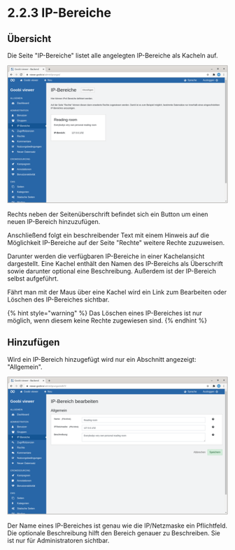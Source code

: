 # 2.2.3 IP-Bereiche

## Übersicht

Die Seite "IP-Bereiche" listet alle angelegten IP-Bereiche als Kacheln auf.

![&#xDC;bersicht der angelegten IP-Bereiche](../../../.gitbook/assets/5.2.3_de_ipbereiche.png)

Rechts neben der Seitenüberschrift befindet sich ein Button um einen neuen IP-Bereich hinzuzufügen.

Anschließend folgt ein beschreibender Text mit einem Hinweis auf die Möglichkeit IP-Bereiche auf der Seite "Rechte" weitere Rechte zuzuweisen.

Darunter werden die verfügbaren IP-Bereiche in einer Kachelansicht dargestellt. Eine Kachel enthält den Namen des IP-Bereichs als Überschrift sowie darunter optional eine Beschreibung. Außerdem ist der IP-Bereich selbst aufgeführt.

Fährt man mit der Maus über eine Kachel wird ein Link zum Bearbeiten oder Löschen des IP-Bereiches sichtbar.

{% hint style="warning" %}
Das Löschen eines IP-Bereiches ist nur möglich, wenn diesem keine Rechte zugewiesen sind. 
{% endhint %}

## Hinzufügen

Wird ein IP-Bereich hinzugefügt wird nur ein Abschnitt angezeigt: "Allgemein".

![Der Abschnitt &quot;Allgemein&quot;](../../../.gitbook/assets/5.2.3_de_bearbeiten.png)

Der Name eines IP-Bereiches ist genau wie die IP/Netzmaske ein Pflichtfeld. Die optionale Beschreibung hilft den Bereich genauer zu Beschreiben. Sie ist nur für Administratoren sichtbar.

